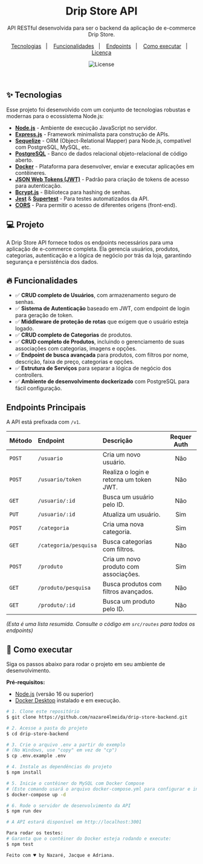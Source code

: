 <h1 align="center">
  Drip Store API
</h1>

<p align="center">
  API RESTful desenvolvida para ser o backend da aplicação de e-commerce Drip Store.
</p>

<p align="center">
  <a href="#-tecnologias">Tecnologias</a>   |   
  <a href="#-funcionalidades">Funcionalidades</a>   |   
  <a href="#-endpoints">Endpoints</a>   |   
  <a href="#-como-executar">Como executar</a>   |   
  <a href="#-licença">Licença</a>
</p>

<p align="center">
  <img alt="License" src="https://img.shields.io/static/v1?label=license&message=MIT&color=49AA26&labelColor=000000">
</p>

<br>

## ✨ Tecnologias

Esse projeto foi desenvolvido com um conjunto de tecnologias robustas e modernas para o ecossistema Node.js:

- **[Node.js](https://nodejs.org/en/)** - Ambiente de execução JavaScript no servidor.
- **[Express.js](https://expressjs.com/pt-br/)** - Framework minimalista para construção de APIs.
- **[Sequelize](https://sequelize.org/)** - ORM (Object-Relational Mapper) para Node.js, compatível com PostgreSQL, MySQL, etc.
- **[PostgreSQL](https://www.postgresql.org/)** - Banco de dados relacional objeto-relacional de código aberto.
- **[Docker](https://www.docker.com/)** - Plataforma para desenvolver, enviar e executar aplicações em contêineres.
- **[JSON Web Tokens (JWT)](https://jwt.io/)** - Padrão para criação de tokens de acesso para autenticação.
- **[Bcrypt.js](https://github.com/dcodeIO/bcrypt.js)** - Biblioteca para hashing de senhas.
- **[Jest](https://jestjs.io/)** & **[Supertest](https://github.com/visionmedia/supertest)** - Para testes automatizados da API.
- **[CORS](https://developer.mozilla.org/pt-BR/docs/Web/HTTP/CORS)** - Para permitir o acesso de diferentes origens (front-end).

## 💻 Projeto

A Drip Store API fornece todos os endpoints necessários para uma aplicação de e-commerce completa. Ela gerencia usuários, produtos, categorias, autenticação e a lógica de negócio por trás da loja, garantindo segurança e persistência dos dados.

## 🔥 Funcionalidades

- ✅ **CRUD completo de Usuários**, com armazenamento seguro de senhas.
- ✅ **Sistema de Autenticação** baseado em JWT, com endpoint de login para geração de token.
- ✅ **Middleware de proteção de rotas** que exigem que o usuário esteja logado.
- ✅ **CRUD completo de Categorias** de produtos.
- ✅ **CRUD completo de Produtos**, incluindo o gerenciamento de suas associações com categorias, imagens e opções.
- ✅ **Endpoint de busca avançada** para produtos, com filtros por nome, descrição, faixa de preço, categorias e opções.
- ✅ **Estrutura de Serviços** para separar a lógica de negócio dos controllers.
- ✅ **Ambiente de desenvolvimento dockerizado** com PostgreSQL para fácil configuração.

## Endpoints Principais

A API está prefixada com `/v1`.

| Método | Endpoint                | Descrição                                | Requer Auth |
| :----- | :---------------------- | :--------------------------------------- | :---------: |
| `POST` | `/usuario`              | Cria um novo usuário.                    |     Não     |
| `POST` | `/usuario/token`        | Realiza o login e retorna um token JWT.  |     Não     |
| `GET`  | `/usuario/:id`          | Busca um usuário pelo ID.                |     Não     |
| `PUT`  | `/usuario/:id`          | Atualiza um usuário.                     |     Sim     |
| `POST` | `/categoria`            | Cria uma nova categoria.                 |     Sim     |
| `GET`  | `/categoria/pesquisa`   | Busca categorias com filtros.            |     Não     |
| `POST` | `/produto`              | Cria um novo produto com associações.    |     Sim     |
| `GET`  | `/produto/pesquisa`     | Busca produtos com filtros avançados.    |     Não     |
| `GET`  | `/produto/:id`          | Busca um produto pelo ID.                |     Não     |

*(Esta é uma lista resumida. Consulte o código em `src/routes` para todos os endpoints)*

## 🚀 Como executar

Siga os passos abaixo para rodar o projeto em seu ambiente de desenvolvimento.

**Pré-requisitos:**
- [Node.js](https://nodejs.org/en/) (versão 16 ou superior)
- [Docker Desktop](https://www.docker.com/products/docker-desktop/) instalado e em execução.

```bash
# 1. Clone este repositório
$ git clone https://github.com/nazare4lmeida/drip-store-backend.git

# 2. Acesse a pasta do projeto
$ cd drip-store-backend

# 3. Crie o arquivo .env a partir do exemplo
# (No Windows, use "copy" em vez de "cp")
$ cp .env.example .env

# 4. Instale as dependências do projeto
$ npm install

# 5. Inicie o contêiner do MySQL com Docker Compose
# (Este comando usará o arquivo docker-compose.yml para configurar e iniciar o banco)
$ docker-compose up -d

# 6. Rode o servidor de desenvolvimento da API
$ npm run dev

# A API estará disponível em http://localhost:3001

Para rodar os testes:
# Garanta que o contêiner do Docker esteja rodando e execute:
$ npm test

Feito com ♥ by Nazaré, Jacque e Adriana.
